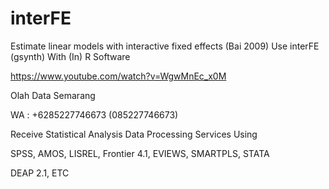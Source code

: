 # interFE
Estimate linear models with interactive fixed effects (Bai 2009) Use interFE (gsynth) With (In) R Software

https://www.youtube.com/watch?v=WgwMnEc_x0M

Olah Data Semarang

WA : +6285227746673 (085227746673)

Receive Statistical Analysis Data Processing Services Using

SPSS, AMOS, LISREL, Frontier 4.1, EVIEWS, SMARTPLS, STATA

DEAP 2.1, ETC
